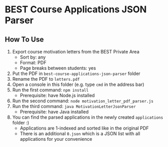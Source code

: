 # BEST Course Applications JSON Parser

## How To Use
1) Export course motivation letters from the BEST Private Area
    - Sort by: any
    - Format: PDF
    - Page breaks between students: yes
2) Put the PDF in `best-course-applications-json-parser` folder
3) Rename the PDF to `letters.pdf`
4) Open a console in this folder (e.g. type `cmd` in the address bar)
5) Run the first command: `npm install`
    - Prerequisite: have Node.js installed
6) Run the second command: `node motivation_letter_pdf_parser.js`
7) Run the third command: `java MotivationLetterJsonParser`
    - Prerequisite: have Java installed
8) You can find the parsed applications in the newly created `applications` folder :)
    - Applications are 1-indexed and sorted like in the original PDF
    - There is an additional `0.json` which is a JSON list with all applications for your convenience